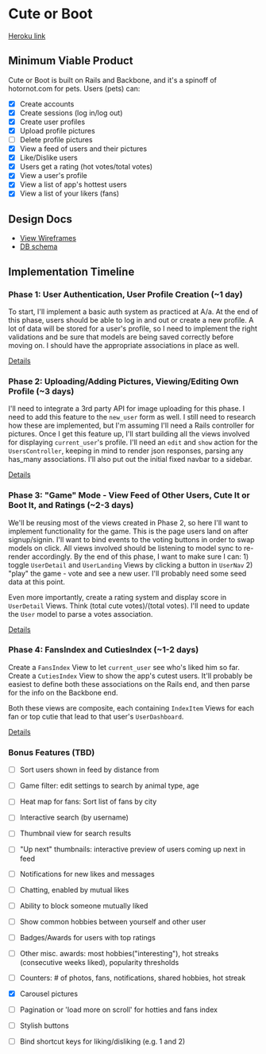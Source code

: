 # Cute or Boot

[Heroku link][heroku]

[heroku]: https://cuteorboot.herokuapp.com/

## Minimum Viable Product
Cute or Boot is built on Rails and Backbone, and it's a spinoff of hotornot.com for pets. Users (pets) can:

- [x] Create accounts
- [x] Create sessions (log in/log out)
- [x] Create user profiles
- [x] Upload profile pictures
- [ ] Delete profile pictures
- [x] View a feed of users and their pictures
- [x] Like/Dislike users
- [x] Users get a rating (hot votes/total votes)
- [x] View a user's profile
- [x] View a list of app's hottest users
- [x] View a list of your likers (fans)

## Design Docs
* [View Wireframes][views]
* [DB schema][schema]

[views]: ./docs/views.md
[schema]: ./docs/schema.md

## Implementation Timeline

### Phase 1: User Authentication, User Profile Creation (~1 day)
To start, I'll implement a basic auth system as practiced at A/a. At the end of this phase, users should be able to log in and out or create a new profile. A lot of data will be stored for a user's profile, so I need to implement the right validations and be sure that models are being saved correctly before moving on. I should have the appropriate associations in place as well.

[Details][phase-one]

### Phase 2: Uploading/Adding Pictures, Viewing/Editing Own Profile (~3 days)
I'll need to integrate a 3rd party API for image uploading for this phase. I need to add this feature to the `new_user` form as well. I still need to research how these are implemented, but I'm assuming I'll need a Rails controller for pictures. Once I get this feature up, I'll start building all the views involved for displaying `current_user`'s profile. I'll need an `edit` and `show` action for the `UsersController`, keeping in mind to render json responses, parsing any has_many associations. I'll also put out the initial fixed navbar to a sidebar.


[Details][phase-two]

### Phase 3: "Game" Mode - View Feed of Other Users, Cute It or Boot It, and Ratings (~2-3 days)
We'll be reusing most of the views created in Phase 2, so here I'll want to implement functionality for the game. This is the page users land on after signup/signin. I'll want to bind events to the voting buttons in order to swap models on click. All views involved should be listening to model sync to re-render accordingly. By the end of this phase, I want to make sure I can: 1) toggle `UserDetail` and `UserLanding` Views by clicking a button in `UserNav` 2) "play" the game - vote and see a new user. I'll probably need some seed data at this point.

Even more importantly, create a rating system and display score in `UserDetail` Views. Think (total cute votes)/(total votes). I'll need to update the `User` model to parse a votes association.

[Details][phase-three]

### Phase 4: FansIndex and CutiesIndex (~1-2 days)
Create a `FansIndex` View to let `current_user` see who's liked him so far. Create a `CutiesIndex` View to show the app's cutest users. It'll probably be easiest to define both these associations on the Rails end, and then parse for the info on the Backbone end.

Both these views are composite, each containing `IndexItem` Views for each fan or top cutie that lead to that user's `UserDashboard`.

[Details][phase-four]

### Bonus Features (TBD)
- [ ] Sort users shown in feed by distance from
- [ ] Game filter: edit settings to search by animal type, age
- [ ] Heat map for fans: Sort list of fans by city
- [ ] Interactive search (by username)
- [ ] Thumbnail view for search results
- [ ] "Up next" thumbnails: interactive preview of users coming up next in feed
- [ ] Notifications for new likes and messages
- [ ] Chatting, enabled by mutual likes
- [ ] Ability to block someone mutually liked
- [ ] Show common hobbies between yourself and other user
- [ ] Badges/Awards for users with top ratings
- [ ] Other misc. awards: most hobbies("interesting"), hot streaks (consecutive weeks liked), popularity thresholds
- [ ] Counters: # of photos, fans, notifications, shared hobbies, hot streak
- [x] Carousel pictures
- [ ] Pagination or 'load more on scroll' for hotties and fans index
- [ ] Stylish buttons
- [ ] Bind shortcut keys for liking/disliking (e.g. 1 and 2)


[phase-one]: ./docs/phases/phase1.md
[phase-two]: ./docs/phases/phase2.md
[phase-three]: ./docs/phases/phase3.md
[phase-four]: ./docs/phases/phase4.md
